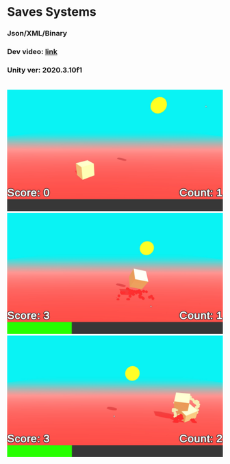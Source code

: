 # Saves Systems
<h3>Json/XML/Binary</h3>
<h3>Dev video: <a href="https://youtu.be/JWagCWoP9b4">link</a><h3>
<p>Unity ver: 2020.3.10f1</p>

<br>
<img src="scren1.jpg">

<br>
<img src="scren2.jpg">

<br>
<img src="scren3.jpg">

